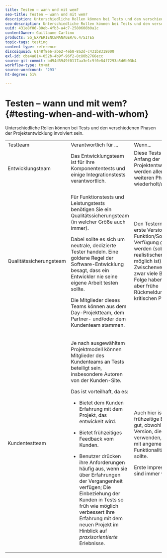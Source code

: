 ```yaml
---
title: Testen – wann und mit wem?
seo-title: Testen – wann und mit wem?
description: Unterschiedliche Rollen können bei Tests und den verschiedenen Phasen der Projektentwicklung involviert sein.
seo-description: Unterschiedliche Rollen können bei Tests und den verschiedenen Phasen der Projektentwicklung involviert sein.
uuid: 431e8f06-80eb-4fb3-a4c7-2580608b0a1c
contentOwner: Guillaume Carlino
products: SG_EXPERIENCEMANAGER/6.4/SITES
topic-tags: testing
content-type: reference
discoiquuid: 6148f8e6-ab62-4eb8-8a2d-c431b8318000
exl-id: cba4a814-052b-4b9f-96f2-8c80b2766ecc
source-git-commit: bd94d3949f0117aa3e1c9f0e84f7293a5d6b03b4
workflow-type: tm+mt
source-wordcount: '293'
ht-degree: 51%

---
```


# Testen – wann und mit wem?{#testing-when-and-with-whom}

Unterschiedliche Rollen können bei Tests und den verschiedenen Phasen der Projektentwicklung involviert sein.

<table> 
 <tbody> 
  <tr> 
   <td>Testteam</td> 
   <td>Verantwortlich für ... </td> 
   <td>Wenn...</td> 
  </tr> 
  <tr> 
   <td>Entwicklungsteam</td> 
   <td>Das Entwicklungsteam ist für Ihre Komponententests und einige Integrationstests verantwortlich.</td> 
   <td>Diese Tests stehen am Anfang der Projektentwicklung, werden allerdings in weiteren Phasen wiederholt/ausgedehnt.</td> 
  </tr> 
  <tr> 
   <td>Qualitätssicherungsteam</td> 
   <td><p>Für Funktionstests und Leistungstests benötigen Sie ein Qualitätssicherungsteam (in welcher Größe auch immer).</p> <p>Dabei sollte es sich um neutrale, dedizierte Tester handeln. Eine goldene Regel der Software-Entwicklung besagt, dass ein Entwickler nie seine eigene Arbeit testen sollte.</p> <p>Die Mitglieder dieses Teams können aus dem Day-Projektteam, dem Partner- und/oder dem Kundenteam stammen.</p> </td> 
   <td><p>Den Testern sollte die erste Version einer Funktion/Software zur Verfügung gestellt werden (sobald es realistischerweise möglich ist). Eine frühe Zwischenversion kann zwar viele Bugs zur Folge haben, bietet aber frühe Rückmeldungen zu kritischen Problemen.</p> </td> 
  </tr> 
  <tr> 
   <td>Kundentestteam</td> 
   <td><p>Je nach ausgewähltem Projektmodell können Mitglieder des Kundenteams an Tests beteiligt sein, insbesondere Autoren von der Kunden-Site.</p> <p>Das ist vorteilhaft, da es:</p> 
    <ul> 
     <li><p>Bietet dem Kunden Erfahrung mit dem Projekt, das entwickelt wird.</p> </li> 
     <li><p>Bietet frühzeitiges Feedback vom Kunden.</p> </li> 
     <li><p>Benutzer drücken ihre Anforderungen häufig aus, wenn sie über Erfahrungen der Vergangenheit verfügen; Die Einbeziehung der Kunden in Tests so früh wie möglich verbessert ihre Erfahrung mit dem neuen Projekt im Hinblick auf <i>praxisorientierte</i> Erlebnisse.</p> </li> 
    </ul> </td> 
   <td><p>Auch hier ist eine frühzeitige Einbindung gut, obwohl jede Version, die die Kunden verwenden, stabil und mit angemessener Funktionalität sein sollte.</p> <p>Erste Impressionen sind immer wichtig.</p> </td> 
  </tr> 
 </tbody> 
</table>
